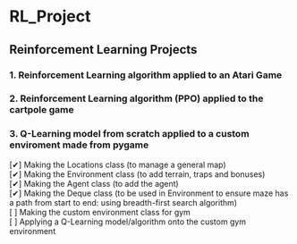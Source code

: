 # RL_Project
## Reinforcement Learning Projects
### 1. Reinforcement Learning algorithm applied to an Atari Game

### 2. Reinforcement Learning algorithm (PPO) applied to the cartpole game
  
### 3. Q-Learning model from scratch applied to a custom enviroment made from pygame <br/>
  [✔] Making the Locations class (to manage a general map)<br/>
  [✔] Making the Environment class (to add terrain, traps and bonuses)<br/>
  [✔] Making the Agent class (to add the agent)<br/>
  [✔] Making the Deque class (to be used in Environment to ensure maze has a path from start to end: using breadth-first search algorithm)<br/>
  [  ] Making the custom environment class for gym<br/>
  [  ] Applying a Q-Learning model/algorithm onto the custom gym environment<br/>
